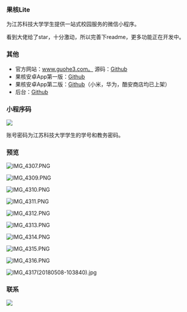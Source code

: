### 果核Lite
为江苏科技大学学生提供一站式校园服务的微信小程序。

看到大佬给了star，十分激动，所以完善下readme，更多功能正在开发中。

### 其他
- 官方网站：www.guohe3.com。 源码：[Github](https://github.com/CasualJi/guohe_home)
- 果核安卓App第一版：[Github](https://github.com/YueYongDev/GuoHe) 
- 果核安卓App第二版：[Github](https://github.com/YueYongDev/Guohe2)（小米，华为，酷安商店均已上架）
- 后台：[Github](https://github.com/CasualJi/guohe)

### 小程序码
![](https://upload-images.jianshu.io/upload_images/5889935-00d908934f11d396.jpg?imageMogr2/auto-orient/strip%7CimageView2/2/w/1240)

账号密码为江苏科技大学学生的学号和教务密码。

### 预览
![IMG_4307.PNG](https://upload-images.jianshu.io/upload_images/5889935-bd77b71f252212d6.PNG?imageMogr2/auto-orient/strip%7CimageView2/2/w/1240)

![IMG_4309.PNG](https://upload-images.jianshu.io/upload_images/5889935-fa6c5e577b683640.PNG?imageMogr2/auto-orient/strip%7CimageView2/2/w/1240)

![IMG_4310.PNG](https://upload-images.jianshu.io/upload_images/5889935-c7ff69f598b6f6c2.PNG?imageMogr2/auto-orient/strip%7CimageView2/2/w/1240)

![IMG_4311.PNG](https://upload-images.jianshu.io/upload_images/5889935-05a34a5f591a52f2.PNG?imageMogr2/auto-orient/strip%7CimageView2/2/w/1240)

![IMG_4312.PNG](https://upload-images.jianshu.io/upload_images/5889935-edbf5dbe64592974.PNG?imageMogr2/auto-orient/strip%7CimageView2/2/w/1240)

![IMG_4313.PNG](https://upload-images.jianshu.io/upload_images/5889935-ee6f42f420838819.PNG?imageMogr2/auto-orient/strip%7CimageView2/2/w/1240)

![IMG_4314.PNG](https://upload-images.jianshu.io/upload_images/5889935-173450e40619d964.PNG?imageMogr2/auto-orient/strip%7CimageView2/2/w/1240)

![IMG_4315.PNG](https://upload-images.jianshu.io/upload_images/5889935-7eae8e7b6836019f.PNG?imageMogr2/auto-orient/strip%7CimageView2/2/w/1240)

![IMG_4316.PNG](https://upload-images.jianshu.io/upload_images/5889935-b6088043acb50582.PNG?imageMogr2/auto-orient/strip%7CimageView2/2/w/1240)

![IMG_4317(20180508-103840).jpg](https://upload-images.jianshu.io/upload_images/5889935-1d20d71d060af8ff.jpg?imageMogr2/auto-orient/strip%7CimageView2/2/w/1240)

### 联系
![](https://upload-images.jianshu.io/upload_images/5889935-1a8db6efede9e680.jpg?imageMogr2/auto-orient/strip%7CimageView2/2/w/1240)




